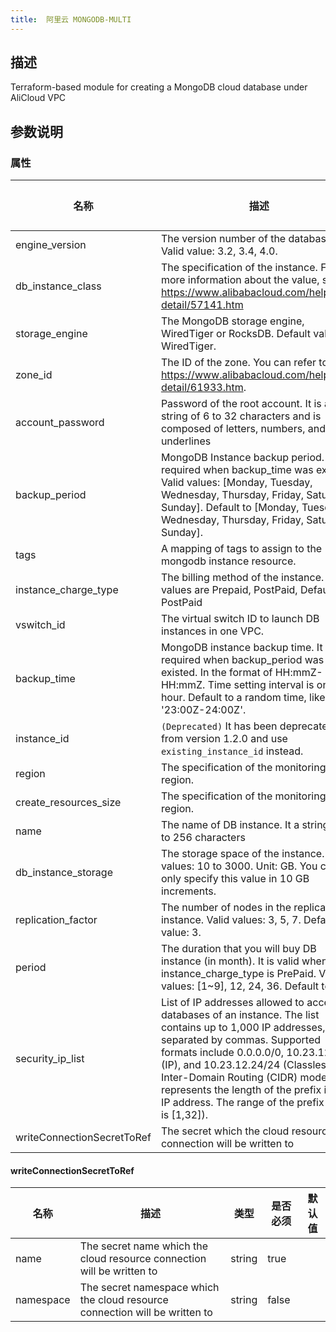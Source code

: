 ```yaml
---
title:  阿里云 MONGODB-MULTI
---
```


## 描述

Terraform-based module for creating a MongoDB cloud database under AliCloud VPC

## 参数说明


### 属性

 名称 | 描述 | 类型 | 是否必须 | 默认值 
 ------------ | ------------- | ------------- | ------------- | ------------- 
 engine_version | The version number of the database. Valid value: 3.2, 3.4, 4.0.  | string | false |  
 db_instance_class | The specification of the instance. For more information about the value, see https://www.alibabacloud.com/help/doc-detail/57141.htm | string | false |  
 storage_engine | The MongoDB storage engine, WiredTiger or RocksDB. Default value: WiredTiger.  | string | false |  
 zone_id | The ID of the zone. You can refer to https://www.alibabacloud.com/help/doc-detail/61933.htm.  | string | false |  
 account_password | Password of the root account. It is a string of 6 to 32 characters and is composed of letters, numbers, and underlines | string | false |  
 backup_period | MongoDB Instance backup period. It is required when backup_time was existed. Valid values: [Monday, Tuesday, Wednesday, Thursday, Friday, Saturday, Sunday]. Default to [Monday, Tuesday, Wednesday, Thursday, Friday, Saturday, Sunday].  | list(string) | false |  
 tags | A mapping of tags to assign to the mongodb instance resource.  | map(string) | false |  
 instance_charge_type | The billing method of the instance. Valid values are Prepaid, PostPaid, Default to PostPaid | string | false |  
 vswitch_id | The virtual switch ID to launch DB instances in one VPC.  | string | false |  
 backup_time | MongoDB instance backup time. It is required when backup_period was existed. In the format of HH:mmZ- HH:mmZ. Time setting interval is one hour. Default to a random time, like '23:00Z-24:00Z'.  | string | false |  
 instance_id | `(Deprecated)` It has been deprecated from version 1.2.0 and use `existing_instance_id` instead.  | string | false |  
 region | The specification of the monitoring region. | string | false |  
 create_resources_size | The specification of the monitoring region. | string | false |  
 name |  The name of DB instance. It a string of 2 to 256 characters | string | false |  
 db_instance_storage | The storage space of the instance. Valid values: 10 to 3000. Unit: GB. You can only specify this value in 10 GB increments.  | number | false |  
 replication_factor | The number of nodes in the replica set instance. Valid values: 3, 5, 7. Default value: 3.  | number | false |  
 period | The duration that you will buy DB instance (in month). It is valid when instance_charge_type is PrePaid. Valid values: [1~9], 12, 24, 36. Default to 1 | number | false |  
 security_ip_list |  List of IP addresses allowed to access all databases of an instance. The list contains up to 1,000 IP addresses, separated by commas. Supported formats include 0.0.0.0/0, 10.23.12.24 (IP), and 10.23.12.24/24 (Classless Inter-Domain Routing (CIDR) mode. /24 represents the length of the prefix in an IP address. The range of the prefix length is [1,32]).  | list(string) | false |  
 writeConnectionSecretToRef | The secret which the cloud resource connection will be written to | [writeConnectionSecretToRef](#writeConnectionSecretToRef) | false |  


#### writeConnectionSecretToRef

 名称 | 描述 | 类型 | 是否必须 | 默认值 
 ------------ | ------------- | ------------- | ------------- | ------------- 
 name | The secret name which the cloud resource connection will be written to | string | true |  
 namespace | The secret namespace which the cloud resource connection will be written to | string | false |  
